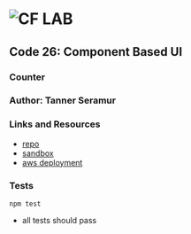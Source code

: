 ![CF](http://i.imgur.com/7v5ASc8.png) LAB
=================================================

## Code 26: Component Based UI
### Counter

### Author: Tanner Seramur

### Links and Resources
* [repo](https://github.com/TannerSeramur/code-26)
* [sandbox](https://codesandbox.io/s/github/TannerSeramur/code-26/tree/master/)
* [aws deployment](http://lab-27-seramur.s3-website-us-west-2.amazonaws.com/)

### Tests
`npm test`
* all tests should pass



